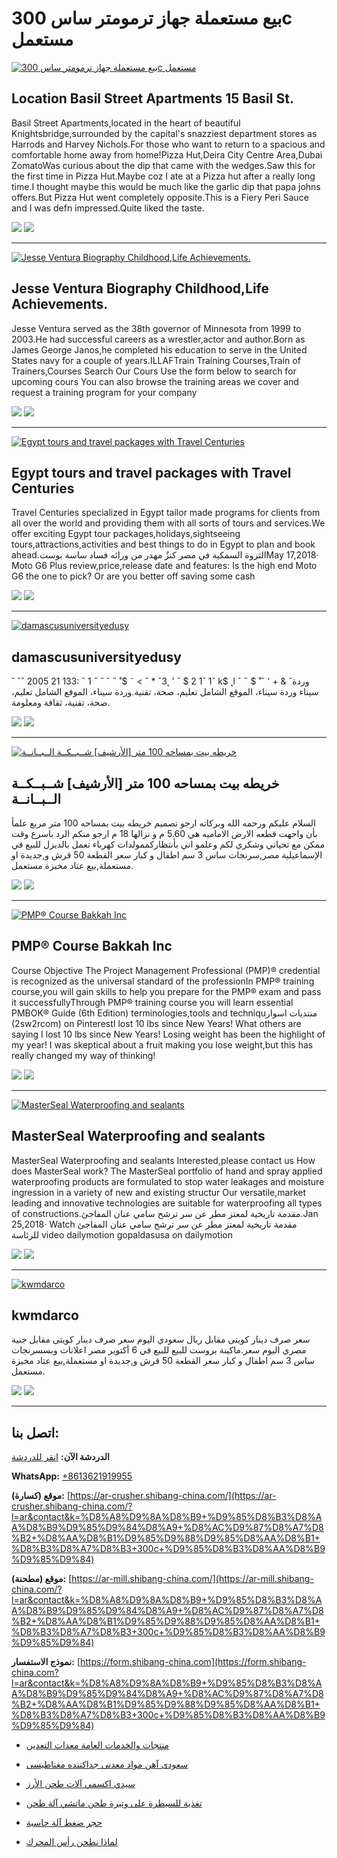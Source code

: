 # بيع مستعملة جهاز ترمومتر ساس 300c مستعمل

<a href="https://swt.shibang-china.com/?l=ar&img&k=%D8%A8%D9%8A%D8%B9+%D9%85%D8%B3%D8%AA%D8%B9%D9%85%D9%84%D8%A9+%D8%AC%D9%87%D8%A7%D8%B2+%D8%AA%D8%B1%D9%85%D9%88%D9%85%D8%AA%D8%B1+%D8%B3%D8%A7%D8%B3+300c+%D9%85%D8%B3%D8%AA%D8%B9%D9%85%D9%84" target="_blank">![بيع مستعملة جهاز ترمومتر ساس 300c مستعمل](http://static.shibang-china.com/all-800x300/1210.jpg)</a>

## Location Basil Street Apartments 15 Basil St.
Basil Street Apartments,located in the heart of beautiful Knightsbridge,surrounded by the capital's snazziest department stores as Harrods and Harvey Nichols.For those who want to return to a spacious and comfortable home away from home!Pizza Hut,Deira City Centre Area,Dubai ZomatoWas curious about the dip that came with the wedges.Saw this for the first time in Pizza Hut.Maybe coz I ate at a Pizza hut after a really long time.I thought maybe this would be much like the garlic dip that papa johns offers.But Pizza Hut went completely opposite.This is a Fiery Peri Sauce and I was defn impressed.Quite liked the taste.


<a href="https://whatsapp.shibangsoft.com/WhatsApp.php" target="_blank" title="WhatsApp">![](http://static.shibang-china.com/icon/whatsapp.png)</a> <a href="https://swt.shibang-china.com/?l=ar&icon&k=%D8%A8%D9%8A%D8%B9+%D9%85%D8%B3%D8%AA%D8%B9%D9%85%D9%84%D8%A9+%D8%AC%D9%87%D8%A7%D8%B2+%D8%AA%D8%B1%D9%85%D9%88%D9%85%D8%AA%D8%B1+%D8%B3%D8%A7%D8%B3+300c+%D9%85%D8%B3%D8%AA%D8%B9%D9%85%D9%84" target="_blank">![](http://static.shibang-china.com/icon/chat-ar.png)</a>

---

<a href="https://swt.shibang-china.com/?l=ar&img&k=%D8%A8%D9%8A%D8%B9+%D9%85%D8%B3%D8%AA%D8%B9%D9%85%D9%84%D8%A9+%D8%AC%D9%87%D8%A7%D8%B2+%D8%AA%D8%B1%D9%85%D9%88%D9%85%D8%AA%D8%B1+%D8%B3%D8%A7%D8%B3+300c+%D9%85%D8%B3%D8%AA%D8%B9%D9%85%D9%84" target="_blank">![Jesse Ventura Biography Childhood,Life Achievements.](http://static.shibang-china.com/all-800x300/1171.jpg)</a>

## Jesse Ventura Biography Childhood,Life Achievements.
Jesse Ventura served as the 38th governor of Minnesota from 1999 to 2003.He had successful careers as a wrestler,actor and author.Born as James George Janos,he completed his education to serve in the United States navy for a couple of years.ILLAFTrain Training Courses,Train of Trainers,Courses Search Our Cours Use the form below to search for upcoming cours You can also browse the training areas we cover and request a training program for your company


<a href="https://whatsapp.shibangsoft.com/WhatsApp.php" target="_blank" title="WhatsApp">![](http://static.shibang-china.com/icon/whatsapp.png)</a> <a href="https://swt.shibang-china.com/?l=ar&icon&k=%D8%A8%D9%8A%D8%B9+%D9%85%D8%B3%D8%AA%D8%B9%D9%85%D9%84%D8%A9+%D8%AC%D9%87%D8%A7%D8%B2+%D8%AA%D8%B1%D9%85%D9%88%D9%85%D8%AA%D8%B1+%D8%B3%D8%A7%D8%B3+300c+%D9%85%D8%B3%D8%AA%D8%B9%D9%85%D9%84" target="_blank">![](http://static.shibang-china.com/icon/chat-ar.png)</a>

---

<a href="https://swt.shibang-china.com/?l=ar&img&k=%D8%A8%D9%8A%D8%B9+%D9%85%D8%B3%D8%AA%D8%B9%D9%85%D9%84%D8%A9+%D8%AC%D9%87%D8%A7%D8%B2+%D8%AA%D8%B1%D9%85%D9%88%D9%85%D8%AA%D8%B1+%D8%B3%D8%A7%D8%B3+300c+%D9%85%D8%B3%D8%AA%D8%B9%D9%85%D9%84" target="_blank">![Egypt tours and travel packages with Travel Centuries](http://static.shibang-china.com/all-800x300/1402.jpg)</a>

## Egypt tours and travel packages with Travel Centuries
Travel Centuries specialized in Egypt tailor made programs for clients from all over the world and providing them with all sorts of tours and services.We offer exciting Egypt tour packages,holidays,sightseeing tours,attractions,activities and best things to do in Egypt to plan and book ahead.الثروة السمكية في مصر كنزٌ مهدر من ورائه فساد ساسة بوستMay 17,2018&#0183;&#32;Moto G6 Plus review,price,release date and features: Is the high end Moto G6 the one to pick? Or are you better off saving some cash


<a href="https://whatsapp.shibangsoft.com/WhatsApp.php" target="_blank" title="WhatsApp">![](http://static.shibang-china.com/icon/whatsapp.png)</a> <a href="https://swt.shibang-china.com/?l=ar&icon&k=%D8%A8%D9%8A%D8%B9+%D9%85%D8%B3%D8%AA%D8%B9%D9%85%D9%84%D8%A9+%D8%AC%D9%87%D8%A7%D8%B2+%D8%AA%D8%B1%D9%85%D9%88%D9%85%D8%AA%D8%B1+%D8%B3%D8%A7%D8%B3+300c+%D9%85%D8%B3%D8%AA%D8%B9%D9%85%D9%84" target="_blank">![](http://static.shibang-china.com/icon/chat-ar.png)</a>

---

<a href="https://swt.shibang-china.com/?l=ar&img&k=%D8%A8%D9%8A%D8%B9+%D9%85%D8%B3%D8%AA%D8%B9%D9%85%D9%84%D8%A9+%D8%AC%D9%87%D8%A7%D8%B2+%D8%AA%D8%B1%D9%85%D9%88%D9%85%D8%AA%D8%B1+%D8%B3%D8%A7%D8%B3+300c+%D9%85%D8%B3%D8%AA%D8%B9%D9%85%D9%84" target="_blank">![damascusuniversityedusy](http://static.shibang-china.com/all-800x300/9.jpg)</a>

## damascusuniversityedusy
˘ ˇˆ 2005 21 133: ˇ 1 ˝ ˘ ˇ ˝ ˚$ ˜ < ˇ * ˇ3˛ ' ˇ $ 2 1$˘$ 1ˇ k$ ˛l ˇ ˝ $ ˚ˇ ' + & ˇوردة سيناء وردة سيناء، الموقع الشامل تعليم، صحة، تقنية.وردة سيناء، الموقع الشامل تعليم، صحة، تقنية، ثقافة ومعلومة.


<a href="https://whatsapp.shibangsoft.com/WhatsApp.php" target="_blank" title="WhatsApp">![](http://static.shibang-china.com/icon/whatsapp.png)</a> <a href="https://swt.shibang-china.com/?l=ar&icon&k=%D8%A8%D9%8A%D8%B9+%D9%85%D8%B3%D8%AA%D8%B9%D9%85%D9%84%D8%A9+%D8%AC%D9%87%D8%A7%D8%B2+%D8%AA%D8%B1%D9%85%D9%88%D9%85%D8%AA%D8%B1+%D8%B3%D8%A7%D8%B3+300c+%D9%85%D8%B3%D8%AA%D8%B9%D9%85%D9%84" target="_blank">![](http://static.shibang-china.com/icon/chat-ar.png)</a>

---

<a href="https://swt.shibang-china.com/?l=ar&img&k=%D8%A8%D9%8A%D8%B9+%D9%85%D8%B3%D8%AA%D8%B9%D9%85%D9%84%D8%A9+%D8%AC%D9%87%D8%A7%D8%B2+%D8%AA%D8%B1%D9%85%D9%88%D9%85%D8%AA%D8%B1+%D8%B3%D8%A7%D8%B3+300c+%D9%85%D8%B3%D8%AA%D8%B9%D9%85%D9%84" target="_blank">![خريطه بيت بمساحه 100 متر [الأرشيف] شــبــكــة الــبــانــة](http://static.shibang-china.com/all-800x300/228.jpg)</a>

## خريطه بيت بمساحه 100 متر [الأرشيف] شــبــكــة الــبــانــة
السلام عليكم ورحمه الله وبركاته ارجو تصميم خريطه بيت بمساحه 100 متر مربع علمأ بأن واجهت قطعه الارض الاماميه هي 5.60 م و نزالها 18 م ارجو منكم الرد باسرع وقت ممكن مع تحياتي وشكري لكم وعلمو اني بأنتظاركممولدات كهرباء تعمل بالديزل للبيع في الإسماعيلية مصر,سرنجات ساس 3 سم اطفال و كبار سعر القطعة 50 قرش و,جديدة او مستعملة,بيع عتاد مخبزة مستعمل.


<a href="https://whatsapp.shibangsoft.com/WhatsApp.php" target="_blank" title="WhatsApp">![](http://static.shibang-china.com/icon/whatsapp.png)</a> <a href="https://swt.shibang-china.com/?l=ar&icon&k=%D8%A8%D9%8A%D8%B9+%D9%85%D8%B3%D8%AA%D8%B9%D9%85%D9%84%D8%A9+%D8%AC%D9%87%D8%A7%D8%B2+%D8%AA%D8%B1%D9%85%D9%88%D9%85%D8%AA%D8%B1+%D8%B3%D8%A7%D8%B3+300c+%D9%85%D8%B3%D8%AA%D8%B9%D9%85%D9%84" target="_blank">![](http://static.shibang-china.com/icon/chat-ar.png)</a>

---

<a href="https://swt.shibang-china.com/?l=ar&img&k=%D8%A8%D9%8A%D8%B9+%D9%85%D8%B3%D8%AA%D8%B9%D9%85%D9%84%D8%A9+%D8%AC%D9%87%D8%A7%D8%B2+%D8%AA%D8%B1%D9%85%D9%88%D9%85%D8%AA%D8%B1+%D8%B3%D8%A7%D8%B3+300c+%D9%85%D8%B3%D8%AA%D8%B9%D9%85%D9%84" target="_blank">![PMP® Course Bakkah Inc](http://static.shibang-china.com/all-800x300/782.jpg)</a>

## PMP® Course Bakkah Inc
Course Objective The Project Management Professional (PMP)® credential is recognized as the universal standard of the professionIn PMP® training course,you will gain skills to help you prepare for the PMP® exam and pass it successfullyThrough PMP® training course you will learn essential PMBOK® Guide (6th Edition) terminologies,tools and techniquمنتديات اسوار (2sw2rcom) on PinterestI lost 10 lbs since New Years! What others are saying I lost 10 lbs since New Years! Losing weight has been the highlight of my year! I was skeptical about a fruit making you lose weight,but this has really changed my way of thinking!


<a href="https://whatsapp.shibangsoft.com/WhatsApp.php" target="_blank" title="WhatsApp">![](http://static.shibang-china.com/icon/whatsapp.png)</a> <a href="https://swt.shibang-china.com/?l=ar&icon&k=%D8%A8%D9%8A%D8%B9+%D9%85%D8%B3%D8%AA%D8%B9%D9%85%D9%84%D8%A9+%D8%AC%D9%87%D8%A7%D8%B2+%D8%AA%D8%B1%D9%85%D9%88%D9%85%D8%AA%D8%B1+%D8%B3%D8%A7%D8%B3+300c+%D9%85%D8%B3%D8%AA%D8%B9%D9%85%D9%84" target="_blank">![](http://static.shibang-china.com/icon/chat-ar.png)</a>

---

<a href="https://swt.shibang-china.com/?l=ar&img&k=%D8%A8%D9%8A%D8%B9+%D9%85%D8%B3%D8%AA%D8%B9%D9%85%D9%84%D8%A9+%D8%AC%D9%87%D8%A7%D8%B2+%D8%AA%D8%B1%D9%85%D9%88%D9%85%D8%AA%D8%B1+%D8%B3%D8%A7%D8%B3+300c+%D9%85%D8%B3%D8%AA%D8%B9%D9%85%D9%84" target="_blank">![MasterSeal Waterproofing and sealants](http://static.shibang-china.com/all-800x300/1060.jpg)</a>

## MasterSeal Waterproofing and sealants
MasterSeal Waterproofing and sealants Interested,please contact us How does MasterSeal work? The MasterSeal portfolio of hand and spray applied waterproofing products are formulated to stop water leakages and moisture ingression in a variety of new and existing structur Our versatile,market leading and innovative technologies are suitable for waterproofing all types of constructions.مقدمة تاريخية لمعتز مطر عن سر ترشح سامي عنان المفاجئ.Jan 25,2018· Watch مقدمة تاريخية لمعتز مطر عن سر ترشح سامي عنان المفاجئ للرئاسة video dailymotion gopaldasusa on dailymotion


<a href="https://whatsapp.shibangsoft.com/WhatsApp.php" target="_blank" title="WhatsApp">![](http://static.shibang-china.com/icon/whatsapp.png)</a> <a href="https://swt.shibang-china.com/?l=ar&icon&k=%D8%A8%D9%8A%D8%B9+%D9%85%D8%B3%D8%AA%D8%B9%D9%85%D9%84%D8%A9+%D8%AC%D9%87%D8%A7%D8%B2+%D8%AA%D8%B1%D9%85%D9%88%D9%85%D8%AA%D8%B1+%D8%B3%D8%A7%D8%B3+300c+%D9%85%D8%B3%D8%AA%D8%B9%D9%85%D9%84" target="_blank">![](http://static.shibang-china.com/icon/chat-ar.png)</a>

---

<a href="https://swt.shibang-china.com/?l=ar&img&k=%D8%A8%D9%8A%D8%B9+%D9%85%D8%B3%D8%AA%D8%B9%D9%85%D9%84%D8%A9+%D8%AC%D9%87%D8%A7%D8%B2+%D8%AA%D8%B1%D9%85%D9%88%D9%85%D8%AA%D8%B1+%D8%B3%D8%A7%D8%B3+300c+%D9%85%D8%B3%D8%AA%D8%B9%D9%85%D9%84" target="_blank">![kwmdarco](http://static.shibang-china.com/all-800x300/930.jpg)</a>

## kwmdarco
سعر صرف دينار كويتى مقابل ريال سعودي اليوم سعر صرف دينار كويتى مقابل جنية مصري اليوم سعر.ماكينة بروست للبيع للبيع في 6 أكتوبر مصر اعلانات وبسسرنجات ساس 3 سم اطفال و كبار سعر القطعة 50 قرش و,جديدة او مستعملة,بيع عتاد مخبزة مستعمل.


<a href="https://whatsapp.shibangsoft.com/WhatsApp.php" target="_blank" title="WhatsApp">![](http://static.shibang-china.com/icon/whatsapp.png)</a> <a href="https://swt.shibang-china.com/?l=ar&icon&k=%D8%A8%D9%8A%D8%B9+%D9%85%D8%B3%D8%AA%D8%B9%D9%85%D9%84%D8%A9+%D8%AC%D9%87%D8%A7%D8%B2+%D8%AA%D8%B1%D9%85%D9%88%D9%85%D8%AA%D8%B1+%D8%B3%D8%A7%D8%B3+300c+%D9%85%D8%B3%D8%AA%D8%B9%D9%85%D9%84" target="_blank">![](http://static.shibang-china.com/icon/chat-ar.png)</a>

---
## اتصل بنا:

**الدردشة الآن:** [انقر للدردشة](https://swt.shibang-china.com?l=ar&contact&k=%D8%A8%D9%8A%D8%B9+%D9%85%D8%B3%D8%AA%D8%B9%D9%85%D9%84%D8%A9+%D8%AC%D9%87%D8%A7%D8%B2+%D8%AA%D8%B1%D9%85%D9%88%D9%85%D8%AA%D8%B1+%D8%B3%D8%A7%D8%B3+300c+%D9%85%D8%B3%D8%AA%D8%B9%D9%85%D9%84)

**WhatsApp:**  [+8613621919955](https://whatsapp.shibangsoft.com/WhatsApp.php)

**موقع (كسارة):** [https://ar-crusher.shibang-china.com/](https://ar-crusher.shibang-china.com/?l=ar&contact&k=%D8%A8%D9%8A%D8%B9+%D9%85%D8%B3%D8%AA%D8%B9%D9%85%D9%84%D8%A9+%D8%AC%D9%87%D8%A7%D8%B2+%D8%AA%D8%B1%D9%85%D9%88%D9%85%D8%AA%D8%B1+%D8%B3%D8%A7%D8%B3+300c+%D9%85%D8%B3%D8%AA%D8%B9%D9%85%D9%84)

**موقع (مطحنة):** [https://ar-mill.shibang-china.com/](https://ar-mill.shibang-china.com/?l=ar&contact&k=%D8%A8%D9%8A%D8%B9+%D9%85%D8%B3%D8%AA%D8%B9%D9%85%D9%84%D8%A9+%D8%AC%D9%87%D8%A7%D8%B2+%D8%AA%D8%B1%D9%85%D9%88%D9%85%D8%AA%D8%B1+%D8%B3%D8%A7%D8%B3+300c+%D9%85%D8%B3%D8%AA%D8%B9%D9%85%D9%84)

**نموذج الاستفسار:** [https://form.shibang-china.com](https://form.shibang-china.com?l=ar&contact&k=%D8%A8%D9%8A%D8%B9+%D9%85%D8%B3%D8%AA%D8%B9%D9%85%D9%84%D8%A9+%D8%AC%D9%87%D8%A7%D8%B2+%D8%AA%D8%B1%D9%85%D9%88%D9%85%D8%AA%D8%B1+%D8%B3%D8%A7%D8%B3+300c+%D9%85%D8%B3%D8%AA%D8%B9%D9%85%D9%84)

* [منتجات والخدمات العامة معدات التعدين](../9/%D9%85%D9%86%D8%AA%D8%AC%D8%A7%D8%AA%20%D9%88%D8%A7%D9%84%D8%AE%D8%AF%D9%85%D8%A7%D8%AA%20%D8%A7%D9%84%D8%B9%D8%A7%D9%85%D8%A9%20%D9%85%D8%B9%D8%AF%D8%A7%D8%AA%20%D8%A7%D9%84%D8%AA%D8%B9%D8%AF%D9%8A%D9%86.md)

* [سعودی آهن مواد معدنی جداکننده مغناطیسی](../8/%D8%B3%D8%B9%D9%88%D8%AF%DB%8C%20%D8%A2%D9%87%D9%86%20%D9%85%D9%88%D8%A7%D8%AF%20%D9%85%D8%B9%D8%AF%D9%86%DB%8C%20%D8%AC%D8%AF%D8%A7%DA%A9%D9%86%D9%86%D8%AF%D9%87%20%D9%85%D8%BA%D9%86%D8%A7%D8%B7%DB%8C%D8%B3%DB%8C.md)

* [سيدي اكسمي آلات طحن الأرز](../10/%D8%B3%D9%8A%D8%AF%D9%8A%20%D8%A7%D9%83%D8%B3%D9%85%D9%8A%20%D8%A2%D9%84%D8%A7%D8%AA%20%D8%B7%D8%AD%D9%86%20%D8%A7%D9%84%D8%A3%D8%B1%D8%B2.md)

* [تغذية للسيطرة على وتيرة طحن ماتشي آلة طحن](../8/%D8%AA%D8%BA%D8%B0%D9%8A%D8%A9%20%D9%84%D9%84%D8%B3%D9%8A%D8%B7%D8%B1%D8%A9%20%D8%B9%D9%84%D9%89%20%D9%88%D8%AA%D9%8A%D8%B1%D8%A9%20%D8%B7%D8%AD%D9%86%20%D9%85%D8%A7%D8%AA%D8%B4%D9%8A%20%D8%A2%D9%84%D8%A9%20%D8%B7%D8%AD%D9%86.md)

* [حجر ضغط آلة حاسبة](../7/%D8%AD%D8%AC%D8%B1%20%D8%B6%D8%BA%D8%B7%20%D8%A2%D9%84%D8%A9%20%D8%AD%D8%A7%D8%B3%D8%A8%D8%A9.md)

* [لماذا نطحن رأس المحرك](../9/%D9%84%D9%85%D8%A7%D8%B0%D8%A7%20%D9%86%D8%B7%D8%AD%D9%86%20%D8%B1%D8%A3%D8%B3%20%D8%A7%D9%84%D9%85%D8%AD%D8%B1%D9%83.md)